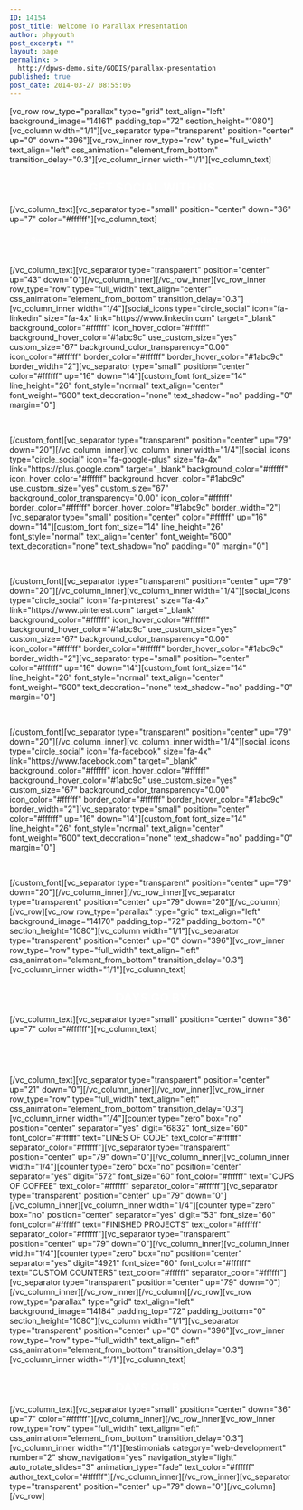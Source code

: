 ```yaml
---
ID: 14154
post_title: Welcome To Parallax Presentation
author: phpyouth
post_excerpt: ""
layout: page
permalink: >
  http://dpws-demo.site/GODIS/parallax-presentation
published: true
post_date: 2014-03-27 08:55:06
---
```

[vc_row row_type="parallax" type="grid" text_align="left" background_image="14161" padding_top="72" section_height="1080"][vc_column width="1/1"][vc_separator type="transparent" position="center" up="0" down="396"][vc_row_inner row_type="row" type="full_width" text_align="left" css_animation="element_from_bottom" transition_delay="0.3"][vc_column_inner width="1/1"][vc_column_text]
<h2 style="text-align: center;"><span style="color: #ffffff;">GET SOCIAL WITH US
</span></h2>
[/vc_column_text][vc_separator type="small" position="center" down="36" up="7" color="#ffffff"][vc_column_text]
<h4 style="text-align: center;"><span style="color: #ffffff;">Separated they live in Bookmarksgrove right at the coast of the Semantics,
a large language ocean.</span></h4>
[/vc_column_text][vc_separator type="transparent" position="center" up="43" down="0"][/vc_column_inner][/vc_row_inner][vc_row_inner row_type="row" type="full_width" text_align="center" css_animation="element_from_bottom" transition_delay="0.3"][vc_column_inner width="1/4"][social_icons type="circle_social" icon="fa-linkedin" size="fa-4x" link="https://www.linkedin.com" target="_blank" background_color="#ffffff" icon_hover_color="#ffffff" background_hover_color="#1abc9c" use_custom_size="yes" custom_size="67" background_color_transparency="0.00" icon_color="#ffffff" border_color="#ffffff" border_hover_color="#1abc9c" border_width="2"][vc_separator type="small" position="center" color="#ffffff" up="16" down="14"][custom_font font_size="14" line_height="26" font_style="normal" text_align="center" font_weight="600" text_decoration="none" text_shadow="no" padding="0" margin="0"]
<p style="text-align: center;"><span style="color: #ffffff;">LINKEDIN</span></p>
[/custom_font][vc_separator type="transparent" position="center" up="79" down="20"][/vc_column_inner][vc_column_inner width="1/4"][social_icons type="circle_social" icon="fa-google-plus" size="fa-4x" link="https://plus.google.com" target="_blank" background_color="#ffffff" icon_hover_color="#ffffff" background_hover_color="#1abc9c" use_custom_size="yes" custom_size="67" background_color_transparency="0.00" icon_color="#ffffff" border_color="#ffffff" border_hover_color="#1abc9c" border_width="2"][vc_separator type="small" position="center" color="#ffffff" up="16" down="14"][custom_font font_size="14" line_height="26" font_style="normal" text_align="center" font_weight="600" text_decoration="none" text_shadow="no" padding="0" margin="0"]
<p style="text-align: center;"><span style="color: #ffffff;">GOOGLE PLUS</span></p>
[/custom_font][vc_separator type="transparent" position="center" up="79" down="20"][/vc_column_inner][vc_column_inner width="1/4"][social_icons type="circle_social" icon="fa-pinterest" size="fa-4x" link="https://www.pinterest.com" target="_blank" background_color="#ffffff" icon_hover_color="#ffffff" background_hover_color="#1abc9c" use_custom_size="yes" custom_size="67" background_color_transparency="0.00" icon_color="#ffffff" border_color="#ffffff" border_hover_color="#1abc9c" border_width="2"][vc_separator type="small" position="center" color="#ffffff" up="16" down="14"][custom_font font_size="14" line_height="26" font_style="normal" text_align="center" font_weight="600" text_decoration="none" text_shadow="no" padding="0" margin="0"]
<p style="text-align: center;"><span style="color: #ffffff;">PINTEREST</span></p>
[/custom_font][vc_separator type="transparent" position="center" up="79" down="20"][/vc_column_inner][vc_column_inner width="1/4"][social_icons type="circle_social" icon="fa-facebook" size="fa-4x" link="https://www.facebook.com" target="_blank" background_color="#ffffff" icon_hover_color="#ffffff" background_hover_color="#1abc9c" use_custom_size="yes" custom_size="67" background_color_transparency="0.00" icon_color="#ffffff" border_color="#ffffff" border_hover_color="#1abc9c" border_width="2"][vc_separator type="small" position="center" color="#ffffff" up="16" down="14"][custom_font font_size="14" line_height="26" font_style="normal" text_align="center" font_weight="600" text_decoration="none" text_shadow="no" padding="0" margin="0"]
<p style="text-align: center;"><span style="color: #ffffff;">FACEBOOK</span></p>
[/custom_font][vc_separator type="transparent" position="center" up="79" down="20"][/vc_column_inner][/vc_row_inner][vc_separator type="transparent" position="center" up="79" down="20"][/vc_column][/vc_row][vc_row row_type="parallax" type="grid" text_align="left" background_image="14170" padding_top="72" padding_bottom="0" section_height="1080"][vc_column width="1/1"][vc_separator type="transparent" position="center" up="0" down="396"][vc_row_inner row_type="row" type="full_width" text_align="left" css_animation="element_from_bottom" transition_delay="0.3"][vc_column_inner width="1/1"][vc_column_text]
<h2 style="text-align: center;"><span style="color: #ffffff;">DAYS GO BY
</span></h2>
[/vc_column_text][vc_separator type="small" position="center" down="36" up="7" color="#ffffff"][vc_column_text]
<h4 style="text-align: center;"><span style="color: #ffffff;">Separated they live in Bookmarksgrove right at the coast of the Semantics,
a large language ocean.</span></h4>
[/vc_column_text][vc_separator type="transparent" position="center" up="21" down="0"][/vc_column_inner][/vc_row_inner][vc_row_inner row_type="row" type="full_width" text_align="left" css_animation="element_from_bottom" transition_delay="0.3"][vc_column_inner width="1/4"][counter type="zero" box="no" position="center" separator="yes" digit="6832" font_size="60" font_color="#ffffff" text="LINES OF CODE" text_color="#ffffff" separator_color="#ffffff"][vc_separator type="transparent" position="center" up="79" down="0"][/vc_column_inner][vc_column_inner width="1/4"][counter type="zero" box="no" position="center" separator="yes" digit="572" font_size="60" font_color="#ffffff" text="CUPS OF COFFEE" text_color="#ffffff" separator_color="#ffffff"][vc_separator type="transparent" position="center" up="79" down="0"][/vc_column_inner][vc_column_inner width="1/4"][counter type="zero" box="no" position="center" separator="yes" digit="53" font_size="60" font_color="#ffffff" text="FINISHED PROJECTS" text_color="#ffffff" separator_color="#ffffff"][vc_separator type="transparent" position="center" up="79" down="0"][/vc_column_inner][vc_column_inner width="1/4"][counter type="zero" box="no" position="center" separator="yes" digit="4921" font_size="60" font_color="#ffffff" text="CUSTOM COUNTERS" text_color="#ffffff" separator_color="#ffffff"][vc_separator type="transparent" position="center" up="79" down="0"][/vc_column_inner][/vc_row_inner][/vc_column][/vc_row][vc_row row_type="parallax" type="grid" text_align="left" background_image="14184" padding_top="72" padding_bottom="0" section_height="1080"][vc_column width="1/1"][vc_separator type="transparent" position="center" up="0" down="396"][vc_row_inner row_type="row" type="full_width" text_align="left" css_animation="element_from_bottom" transition_delay="0.3"][vc_column_inner width="1/1"][vc_column_text]
<h2 style="text-align: center;"><span style="color: #ffffff;">DAYS GO BY
</span></h2>
[/vc_column_text][vc_separator type="small" position="center" down="36" up="7" color="#ffffff"][/vc_column_inner][/vc_row_inner][vc_row_inner row_type="row" type="full_width" text_align="left" css_animation="element_from_bottom" transition_delay="0.3"][vc_column_inner width="1/1"][testimonials category="web-development" number="2" show_navigation="yes" navigation_style="light" auto_rotate_slides="3" animation_type="fade" text_color="#ffffff" author_text_color="#ffffff"][/vc_column_inner][/vc_row_inner][vc_separator type="transparent" position="center" up="79" down="0"][/vc_column][/vc_row]
